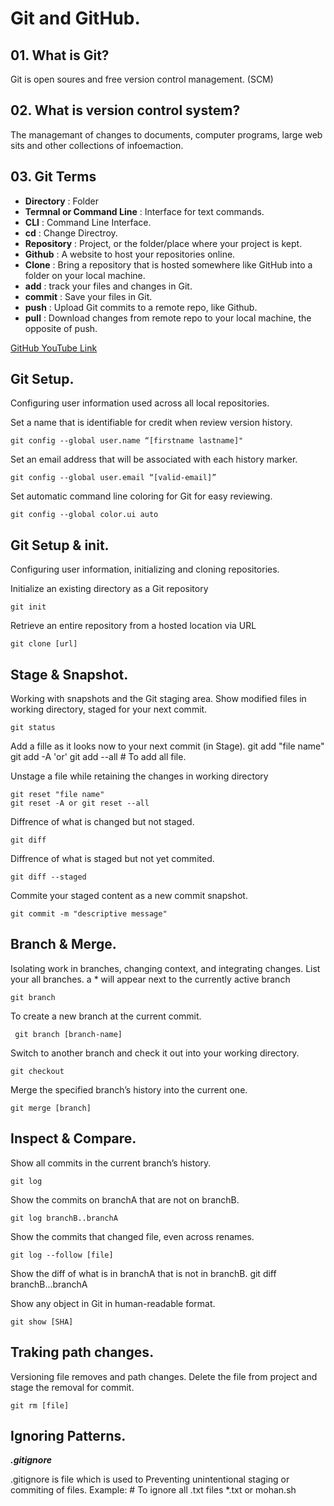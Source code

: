 # Git and GitHub.

## 01. What is Git?
   Git is open soures and free version control management. (SCM)

## 02. What is version control system?
   The managemant of changes to documents, computer programs, large web sits and other collections of infoemaction.

## 03. Git Terms
   - **Directory** : Folder
   - **Termnal or Command Line** : Interface for text commands.
   - **CLI** : Command Line Interface.
   - **cd** : Change Directroy.
   - **Repository** : Project, or the folder/place where your project is kept.
   - **Github** : A website to host your repositories online.
   - **Clone** : Bring a repository that is hosted somewhere like GitHub into a folder on your local machine.
   - **add** : track your files and changes in Git.
   - **commit** : Save your files in Git.
   - **push** : Upload Git commits to a remote repo, like Github.
   - **pull** : Download changes from remote repo to your local machine, the opposite of push.

[GitHub YouTube Link](https://www.youtube.com/watch?v=tRZGeaHPoaw)

## Git Setup.
   Configuring user information used across all local repositories.

Set a name that is identifiable for credit when review version history.

    git config --global user.name “[firstname lastname]"

Set an email address that will be associated with each history marker.	

    git config --global user.email “[valid-email]”

Set automatic command line coloring for Git for easy reviewing.

    git config --global color.ui auto

## Git Setup & init.
   Configuring user information, initializing and cloning repositories.

Initialize an existing directory as a Git repository

    git init

Retrieve an entire repository from a hosted location via URL

    git clone [url]

## Stage & Snapshot.
Working with snapshots and the Git staging area.
Show modified files in working directory, staged for your next commit.

    git status

Add a fille as it looks now to your next commit (in Stage).
    git add "file name"
    git add -A 'or' git add --all # To add all file.

Unstage a file while retaining the changes in working directory

    git reset "file name"
    git reset -A or git reset --all

Diffrence of what is changed but not staged.

    git diff

Diffrence of what is staged but not yet commited.

    git diff --staged

Commite your staged content as a new commit snapshot.

    git commit -m "descriptive message"

## Branch & Merge.
Isolating work in branches, changing context, and integrating changes.
List your all branches. a * will appear next to the currently active branch

    git branch
    
To create a new branch at the current commit.

     git branch [branch-name]

Switch to another branch and check it out into your working directory.

    git checkout

Merge the specified branch’s history into the current one.

    git merge [branch]

## Inspect & Compare.
Show all commits in the current branch’s history.

    git log

Show the commits on branchA that are not on branchB.

    git log branchB..branchA

Show the commits that changed file, even across renames.

    git log --follow [file]
    
Show the diff of what is in branchA that is not in branchB.
   git diff branchB...branchA 

Show any object in Git in human-readable format.

    git show [SHA]

## Traking path changes.
Versioning file removes and path changes.
Delete the file from project and stage the removal for commit.

    git rm [file]


## Ignoring Patterns.
***.gitignore***

.gitignore is file which is used to Preventing unintentional staging or commiting of files.
     Example:
        # To ignore all .txt files
        *.txt
	or
	mohan.sh

